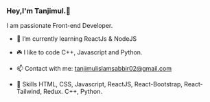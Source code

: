 ### Hey,I'm Tanjimul.👋
I am passionate Front-end Developer. 

- 🌱 I’m currently learning ReactJs & NodeJS
- ☘️ I like to code C++, Javascript and Python.
- 📫 Contact with me: tanjimulislamsabbir02@gmail.com

- 📌 Skills
HTML, CSS, Javascript, ReactJS, React-Bootstrap,
React-Tailwind, Redux.
C++, Python.
